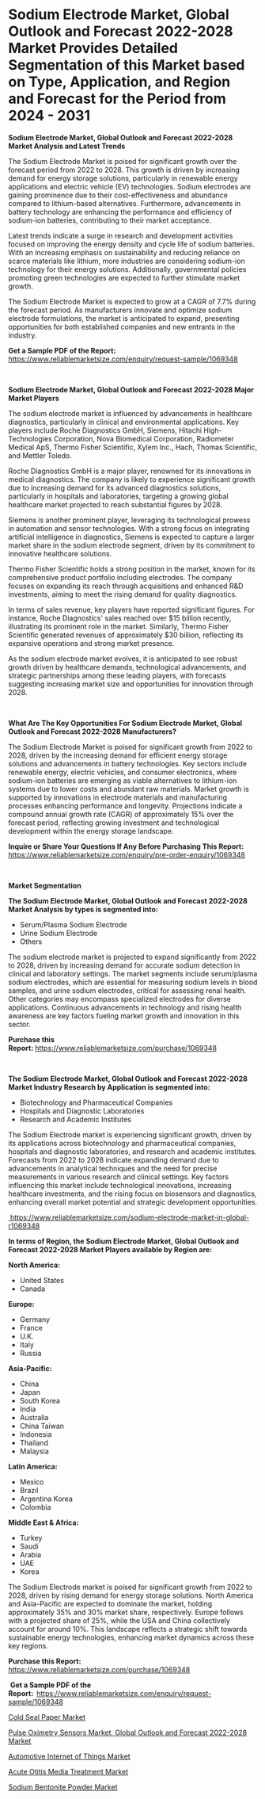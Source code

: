 <p><h1>Sodium Electrode Market, Global Outlook and Forecast 2022-2028 Market Provides Detailed Segmentation of this Market based on Type, Application, and Region and Forecast for the Period from 2024 - 2031</h1></p><p><strong>Sodium Electrode Market, Global Outlook and Forecast 2022-2028 Market Analysis and Latest Trends</strong></p>
<p><p>The Sodium Electrode Market is poised for significant growth over the forecast period from 2022 to 2028. This growth is driven by increasing demand for energy storage solutions, particularly in renewable energy applications and electric vehicle (EV) technologies. Sodium electrodes are gaining prominence due to their cost-effectiveness and abundance compared to lithium-based alternatives. Furthermore, advancements in battery technology are enhancing the performance and efficiency of sodium-ion batteries, contributing to their market acceptance.</p><p>Latest trends indicate a surge in research and development activities focused on improving the energy density and cycle life of sodium batteries. With an increasing emphasis on sustainability and reducing reliance on scarce materials like lithium, more industries are considering sodium-ion technology for their energy solutions. Additionally, governmental policies promoting green technologies are expected to further stimulate market growth.</p><p>The Sodium Electrode Market is expected to grow at a CAGR of 7.7% during the forecast period. As manufacturers innovate and optimize sodium electrode formulations, the market is anticipated to expand, presenting opportunities for both established companies and new entrants in the industry.</p></p>
<p><strong>Get a Sample PDF of the Report:&nbsp;</strong> <a href="https://www.reliablemarketsize.com/enquiry/request-sample/1069348">https://www.reliablemarketsize.com/enquiry/request-sample/1069348</a></p>
<p>&nbsp;</p>
<p><strong>Sodium Electrode Market, Global Outlook and Forecast 2022-2028 Major Market Players</strong></p>
<p><p>The sodium electrode market is influenced by advancements in healthcare diagnostics, particularly in clinical and environmental applications. Key players include Roche Diagnostics GmbH, Siemens, Hitachi High-Technologies Corporation, Nova Biomedical Corporation, Radiometer Medical ApS, Thermo Fisher Scientific, Xylem Inc., Hach, Thomas Scientific, and Mettler Toledo.</p><p>Roche Diagnostics GmbH is a major player, renowned for its innovations in medical diagnostics. The company is likely to experience significant growth due to increasing demand for its advanced diagnostics solutions, particularly in hospitals and laboratories, targeting a growing global healthcare market projected to reach substantial figures by 2028.</p><p>Siemens is another prominent player, leveraging its technological prowess in automation and sensor technologies. With a strong focus on integrating artificial intelligence in diagnostics, Siemens is expected to capture a larger market share in the sodium electrode segment, driven by its commitment to innovative healthcare solutions.</p><p>Thermo Fisher Scientific holds a strong position in the market, known for its comprehensive product portfolio including electrodes. The company focuses on expanding its reach through acquisitions and enhanced R&D investments, aiming to meet the rising demand for quality diagnostics.</p><p>In terms of sales revenue, key players have reported significant figures. For instance, Roche Diagnostics' sales reached over $15 billion recently, illustrating its prominent role in the market. Similarly, Thermo Fisher Scientific generated revenues of approximately $30 billion, reflecting its expansive operations and strong market presence.</p><p>As the sodium electrode market evolves, it is anticipated to see robust growth driven by healthcare demands, technological advancements, and strategic partnerships among these leading players, with forecasts suggesting increasing market size and opportunities for innovation through 2028.</p></p>
<p>&nbsp;</p>
<p><strong>What Are The Key Opportunities For Sodium Electrode Market, Global Outlook and Forecast 2022-2028 Manufacturers?</strong></p>
<p><p>The Sodium Electrode Market is poised for significant growth from 2022 to 2028, driven by the increasing demand for efficient energy storage solutions and advancements in battery technologies. Key sectors include renewable energy, electric vehicles, and consumer electronics, where sodium-ion batteries are emerging as viable alternatives to lithium-ion systems due to lower costs and abundant raw materials. Market growth is supported by innovations in electrode materials and manufacturing processes enhancing performance and longevity. Projections indicate a compound annual growth rate (CAGR) of approximately 15% over the forecast period, reflecting growing investment and technological development within the energy storage landscape.</p></p>
<p><strong>Inquire or Share Your Questions If Any Before Purchasing This Report:</strong> <a href="https://www.reliablemarketsize.com/enquiry/pre-order-enquiry/1069348">https://www.reliablemarketsize.com/enquiry/pre-order-enquiry/1069348</a></p>
<p>&nbsp;</p>
<p><strong>Market Segmentation</strong></p>
<p><strong>The Sodium Electrode Market, Global Outlook and Forecast 2022-2028 Market Analysis by types is segmented into:</strong></p>
<p><ul><li>Serum/Plasma Sodium Electrode</li><li>Urine Sodium Electrode</li><li>Others</li></ul></p>
<p><p>The sodium electrode market is projected to expand significantly from 2022 to 2028, driven by increasing demand for accurate sodium detection in clinical and laboratory settings. The market segments include serum/plasma sodium electrodes, which are essential for measuring sodium levels in blood samples, and urine sodium electrodes, critical for assessing renal health. Other categories may encompass specialized electrodes for diverse applications. Continuous advancements in technology and rising health awareness are key factors fueling market growth and innovation in this sector.</p></p>
<p><strong>Purchase this Report:&nbsp;</strong><a href="https://www.reliablemarketsize.com/purchase/1069348">https://www.reliablemarketsize.com/purchase/1069348</a></p>
<p>&nbsp;</p>
<p><strong>The Sodium Electrode Market, Global Outlook and Forecast 2022-2028 Market Industry Research by Application is segmented into:</strong></p>
<p><ul><li>Biotechnology and Pharmaceutical Companies</li><li>Hospitals and Diagnostic Laboratories</li><li>Research and Academic Institutes</li></ul></p>
<p><p>The Sodium Electrode market is experiencing significant growth, driven by its applications across biotechnology and pharmaceutical companies, hospitals and diagnostic laboratories, and research and academic institutes. Forecasts from 2022 to 2028 indicate expanding demand due to advancements in analytical techniques and the need for precise measurements in various research and clinical settings. Key factors influencing this market include technological innovations, increasing healthcare investments, and the rising focus on biosensors and diagnostics, enhancing overall market potential and strategic development opportunities.</p></p>
<p><a href="https://www.reliablemarketsize.com/sodium-electrode-market-in-global-r1069348">&nbsp;https://www.reliablemarketsize.com/sodium-electrode-market-in-global-r1069348</a></p>
<p><strong>In terms of Region, the Sodium Electrode Market, Global Outlook and Forecast 2022-2028 Market Players available by Region are:</strong></p>
<p>
    <p> <strong> North America: </strong>
        <ul>
            <li>United States</li>
            <li>Canada</li>
        </ul>
        </p> 
    <p> <strong> Europe: </strong>
        <ul>
            <li>Germany</li>
            <li>France</li>
            <li>U.K.</li>
            <li>Italy</li>
            <li>Russia</li>
        </ul>
        </p> 
    <p> <strong> Asia-Pacific: </strong>
        <ul>
            <li>China</li>
            <li>Japan</li>
            <li>South Korea</li>
            <li>India</li>
            <li>Australia</li>
            <li>China Taiwan</li>
            <li>Indonesia</li>
            <li>Thailand</li>
            <li>Malaysia</li>
        </ul>
        </p> 
    <p> <strong> Latin America: </strong>
        <ul>
            <li>Mexico</li>
            <li>Brazil</li>
            <li>Argentina Korea</li>
            <li>Colombia</li>
        </ul>
        </p> 
    <p> <strong> Middle East & Africa: </strong>
        <ul>
            <li>Turkey</li>
            <li>Saudi</li>
            <li>Arabia</li>
            <li>UAE</li>
            <li>Korea</li>
        </ul>
    </p>
    </p>
<p><p>The Sodium Electrode market is poised for significant growth from 2022 to 2028, driven by rising demand for energy storage solutions. North America and Asia-Pacific are expected to dominate the market, holding approximately 35% and 30% market share, respectively. Europe follows with a projected share of 25%, while the USA and China collectively account for around 10%. This landscape reflects a strategic shift towards sustainable energy technologies, enhancing market dynamics across these key regions.</p></p>
<p><strong>Purchase this Report: </strong><a href="https://www.reliablemarketsize.com/purchase/1069348">https://www.reliablemarketsize.com/purchase/1069348</a></p>
<p>&nbsp;<strong>Get a Sample PDF of the Report:&nbsp;&nbsp;</strong><a href="https://www.reliablemarketsize.com/enquiry/request-sample/1069348">https://www.reliablemarketsize.com/enquiry/request-sample/1069348</a></p>
<p><strong></strong></p>
<p><p><a href="https://medium.com/@albertohickle/the-global-cold-seal-paper-market-is-expected-to-witness-a-compound-annual-growth-rate-cagr-of-a0370c1d0f79">Cold Seal Paper Market</a></p><p><a href="https://github.com/gdfhhhj/Market-Research-Report-List-6/blob/main/pulse-oximetry-sensors-market-global-outlook-and-forecast-2022-2028-market.md">Pulse Oximetry Sensors Market, Global Outlook and Forecast 2022-2028 Market</a></p><p><a href="https://www.linkedin.com/pulse/automotive-internet-things-market-analysis-report-global-q3che?trackingId=MJiGe6vXSz%2BZ5mZX3lBimw%3D%3D">Automotive Internet of Things Market</a></p><p><a href="https://www.linkedin.com/pulse/navigating-global-acute-otitis-media-treatment-market-from-kwbhe?trackingId=J26KJB41ScewMog0bSe%2FBQ%3D%3D">Acute Otitis Media Treatment Market</a></p><p><a href="https://issuu.com/reportprime-2/docs/sodium-bentonite-powder-market-size_fd54e912c56573">Sodium Bentonite Powder Market</a></p></p>